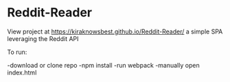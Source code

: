 # Reddit-Reader
View project at https://kiraknowsbest.github.io/Reddit-Reader/
a simple SPA leveraging the Reddit API

To run:

-download or clone repo
-npm install
-run webpack
-manually open index.html
